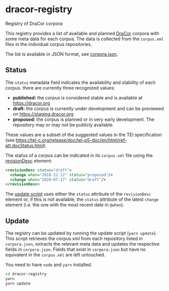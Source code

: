 # dracor-registry

Registry of DraCor corpora

This registry provides a list of available and planned
[DraCor](https://dracor.org) corpora with some meta data for each corpus. The
data is collected from the `corpus.xml` files in the individual corpus
repositories.

The list is available in JSON format, see [corpora.json](corpora.json).

## Status

The `status` metadata field indicates the availability and stability of each
corpus. there are currently three recognized values:

- **published:** the corpus is considered stable and is available at
  https://dracor.org
- **draft:** the corpus is currently under development and can be previewed on
  https://staging.dracor.org
- **proposed:** the corpus is planned or in very early development. The
  repository may or may not be publicly available.

These values are a subset of the suggested values in the TEI specification (see
https://tei-c.org/release/doc/tei-p5-doc/en/html/ref-att.docStatus.html).

The status of a corpus can be indicated in its `corpus.xml` file using the
[revisionDesc](https://tei-c.org/release/doc/tei-p5-doc/en/html/ref-revisionDesc.html)
element:

```xml
<revisionDesc status="draft">
  <change when="2018-12-12" status="proposed"/>
  <change when="2020-07-17" status="draft"/>
</revisionDesc>
```

The [update script](#update) uses either the `status` attribute of the
`revisionDesc` element or, if this is not available, the `status` attribute of
the latest `change` element (i.e. the one with the most recent date in `@when`).

## Update

The registry can be updated by running the update script (`yarn update`). This
script retrieves the corpus.xml from each repository listed in `corpora.json`,
extracts the relevant meta data and updates the respective fields in
`corpora.json`. Fields that exist in `corpora.json` but have no equivalent in
the `corpus.xml` are left untouched.

You need to have `node` and `yarn` installed.

```sh
cd dracor-registry
yarn
yarn update
```
